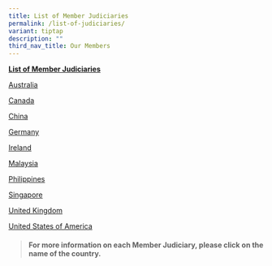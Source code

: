 ```yaml
---
title: List of Member Judiciaries
permalink: /list-of-judiciaries/
variant: tiptap
description: ""
third_nav_title: Our Members
---
```

<p><strong><u>List of Member Judiciaries</u></strong>
</p>
<p><a href="/about-us/australia/permalink/" rel="noopener nofollow" target="_blank">Australia</a>
</p>
<p><a href="/about-us/ontario/permalink/" rel="noopener nofollow" target="_blank">Canada</a>
</p>
<p><a href="/about-us/china/permalink/" rel="noopener nofollow" target="_blank">China</a>
</p>
<p><a href="/about-us/germany/permalink/" rel="noopener nofollow" target="_blank">Germany</a>
</p>
<p><a href="/about-us/ireland/permalink/" rel="noopener nofollow" target="_blank">Ireland</a>
</p>
<p><a href="/about-us/malaysia/permalink/" rel="noopener nofollow" target="_blank">Malaysia</a>
</p>
<p><a href="/about-us/philippines/permalink/" rel="noopener nofollow" target="_blank">Philippines</a>
</p>
<p><a href="/about-us/singapore/permalink/" rel="noopener nofollow" target="_blank">Singapore</a>
</p>
<p></p>
<p><a href="/about-us/uk/permalink/" rel="noopener nofollow" target="_blank">United Kingdom</a>
</p>
<p><a href="/about-us/usa/permalink/" rel="noopener nofollow" target="_blank">United States of America</a>
</p>
<p></p>
<blockquote>
<h4>For more information on each Member Judiciary, please click on the name of the country.</h4>
</blockquote>
<h3></h3>
<p></p>
<p></p>